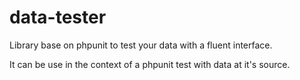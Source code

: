 # data-tester
Library base on phpunit to test your data with a fluent interface.

It can be use in the context of a phpunit test with data at it's source.


